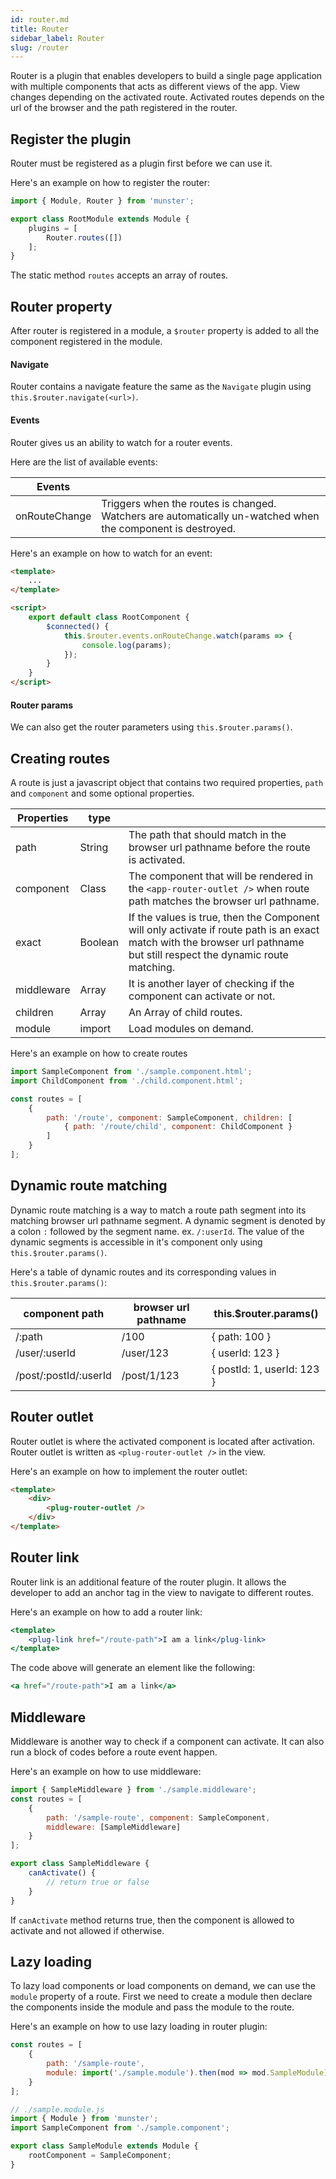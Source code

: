 ```yaml
---
id: router.md
title: Router
sidebar_label: Router
slug: /router
---
```


Router is a plugin that enables developers to build a single page application with multiple components that acts as different views of the app.
View changes depending on the activated route. Activated routes depends on the url of the browser and the path registered in the router.

## Register the plugin

Router must be registered as a plugin first before we can use it.

Here's an example on how to register the router:

```javascript
import { Module, Router } from 'munster';

export class RootModule extends Module {
    plugins = [
        Router.routes([])
    ];
}
```

The static method `routes` accepts an array of routes.

## Router property

After router is registered in a module, a `$router` property is added to all the component registered in the module.

#### Navigate

Router contains a navigate feature the same as the `Navigate` plugin using `this.$router.navigate(<url>)`.

#### Events

Router gives us an ability to watch for a router events.

Here are the list of available events:

| Events        |  |
| ---           | --- |
| onRouteChange | Triggers when the routes is changed. Watchers are automatically un-watched when the component is destroyed. |

Here's an example on how to watch for an event:

```html
<template>
    ...
</template>

<script>
    export default class RootComponent {
        $connected() {
            this.$router.events.onRouteChange.watch(params => {
                console.log(params);
            });
        }
    }
</script>
```

#### Router params

We can also get the router parameters using `this.$router.params()`.

## Creating routes

A route is just a javascript object that contains two required properties, `path` and `component` and some optional properties.

| Properties    | type      |     |
| ---           | ---       | --- |
| path          | String    | The path that should match in the browser url pathname before the route is activated. |
| component     | Class     | The component that will be rendered in the `<app-router-outlet />` when route path matches the browser url pathname. |
| exact         | Boolean   | If the values is true, then the Component will only activate if route path is an exact match with the browser url pathname but still respect the dynamic route matching. |
| middleware    | Array     | It is another layer of checking if the component can activate or not. |
| children      | Array     | An Array of child routes. |
| module        | import    | Load modules on demand. |

Here's an example on how to create routes

```javascript
import SampleComponent from './sample.component.html';
import ChildComponent from './child.component.html';

const routes = [
    {
        path: '/route', component: SampleComponent, children: [
            { path: '/route/child', component: ChildComponent }
        ]
    }
];
```

## Dynamic route matching

Dynamic route matching is a way to match a route path segment into its matching browser url pathname segment.
A dynamic segment is denoted by a colon `:` followed by the segment name. ex. `/:userId`.
The value of the dynamic segments is accessible in it's component only using `this.$router.params()`.

Here's a table of dynamic routes and its corresponding values in `this.$router.params()`:

| component path        | browser url pathname  | this.$router.params()         |
| ---                   | ---                   | ---                           |
| /:path                | /100                  | { path: 100 }                 |
| /user/:userId         | /user/123             | { userId: 123 }               |
| /post/:postId/:userId | /post/1/123           | { postId: 1, userId: 123 }    |

## Router outlet

Router outlet is where the activated component is located after activation. Router outlet is written as `<plug-router-outlet />` in the view.

Here's an example on how to implement the router outlet:

```html
<template>
    <div>
        <plug-router-outlet />
    </div>
</template>
```

## Router link

Router link is an additional feature of the router plugin.
It allows the developer to add an anchor tag in the view to navigate to different routes.

Here's an example on how to add a router link:

```jsx
<template>
    <plug-link href="/route-path">I am a link</plug-link>
</template>
```

The code above will generate an element like the following:

```jsx
<a href="/route-path">I am a link</a>
```

## Middleware

Middleware is another way to check if a component can activate.
It can also run a block of codes before a route event happen.

Here's an example on how to use middleware:

```javascript
import { SampleMiddleware } from './sample.middleware';
const routes = [
    {
        path: '/sample-route', component: SampleComponent,
        middleware: [SampleMiddleware]
    }
];
```

```javascript
export class SampleMiddleware {
    canActivate() {
        // return true or false
    }
}
```

If `canActivate` method returns true, then the component is allowed to activate and not allowed if otherwise.

## Lazy loading

To lazy load components or load components on demand, we can use the `module` property of a route.
First we need to create a module then declare the components inside the module and pass the module to the route.

Here's an example on how to use lazy loading in router plugin:

```javascript
const routes = [
    {
        path: '/sample-route',
        module: import('./sample.module').then(mod => mod.SampleModule)
    }
];
```

```javascript
// ./sample.module.js
import { Module } from 'munster';
import SampleComponent from './sample.component';

export class SampleModule extends Module {
    rootComponent = SampleComponent;
}
```
